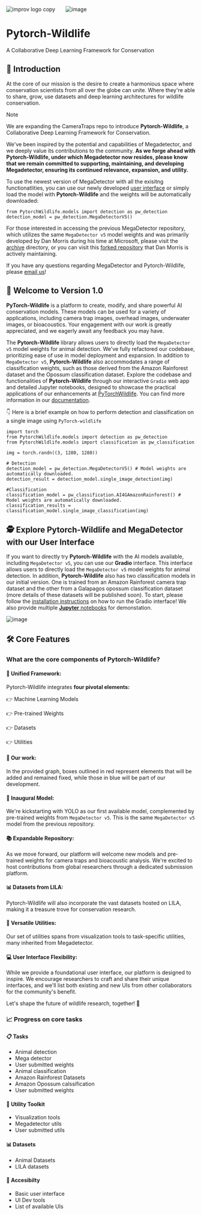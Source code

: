 ![improv logo copy](https://github.com/melinamelia/Pytorch-Wildlife/assets/159795416/168c62c0-c827-4c7e-953b-3093b68c8a2b) &nbsp; &nbsp; &nbsp; ![image](https://github.com/melinamelia/Pytorch-Wildlife/assets/159795416/e3f007b9-53c5-433c-be00-5240e4438bd2)

# Pytorch-Wildlife
  A Collaborative Deep Learning Framework for Conservation
## 🐾 Introduction

At the core of our mission is the desire to create a harmonious space where conservation scientists from all over the globe can unite. Where they're able to share, grow, use datasets and deep learning architectures for wildlife conservation.
>[!NOTE]
>We are expanding the CameraTraps repo to introduce **Pytorch-Wildlife**, a Collaborative Deep Learning Framework for Conservation.

We've been inspired by the potential and capabilities of Megadetector, and we deeply value its contributions to the community. **As we forge ahead with Pytorch-Wildlife, under which Megadetector now resides, please know that we remain committed to supporting, maintaining, and developing Megadetector, ensuring its continued relevance, expansion, and utility.**

To use the newest version of MegaDetector with all the exisitng functionatlities, you can use our newly developed [user interface](https://github.com/microsoft/CameraTraps?tab=readme-ov-file#explore-pytorch-wildlife-and-megadetector-with-our-user-interface) or simply load the model with **Pytorch-Wildlife** and the weights will be automatically downloaded:
```
from PytorchWildlife.models import detection as pw_detection
detection_model = pw_detection.MegaDetectorV5()
```
For those interested in accessing the previous MegaDetector repository, which utilizes the same `MegaDetector v5` model weights and was primarily developed by Dan Morris during his time at Microsoft, please visit the [archive](https://github.com/microsoft/CameraTraps/blob/main/archive) directory, or you can visit this [forked repository](https://github.com/agentmorris/MegaDetector/tree/main) that Dan Morris is actively maintaining.

If you have any questions regarding MegaDetector and Pytorch-Wildlife, please [email us](zhongqimiao@microsoft.com)!

## 👋 Welcome to Version 1.0

**PyTorch-Wildlife** is a platform to create, modify, and share powerful AI conservation models. These models can be used for a variety of applications, including camera trap images, overhead images, underwater images, or bioacoustics. Your engagement with our work is greatly appreciated, and we eagerly await any feedback you may have.

The **Pytorch-Wildlife** library allows users to directly load the `MegaDetector v5` model weights for animal detection. We've fully refactored our codebase, prioritizing ease of use in model deployment and expansion. In addition to `MegaDetector v5`, **Pytorch-Wildlife** also accommodates a range of classification weights, such as those derived from the Amazon Rainforest dataset and the Opossum classification dataset. Explore the codebase and functionalities of **Pytorch-Wildlife** through our interactive `Gradio` web app and detailed Jupyter notebooks, designed to showcase the practical applications of our enhancements at [PyTorchWildlife](https://github.com/microsoft/CameraTraps/blob/main/INSTALLATION.md). You can find more information in our [documentation](https://cameratraps.readthedocs.io/en/latest/).

👇 Here is a brief example on how to perform detection and classification on a single image using `PyTorch-wildlife`
```
import torch
from PytorchWildlife.models import detection as pw_detection
from PytorchWildlife.models import classification as pw_classification

img = torch.randn((3, 1280, 1280))

# Detection
detection_model = pw_detection.MegaDetectorV5() # Model weights are automatically downloaded.
detection_result = detection_model.single_image_detection(img)

#Classification
classification_model = pw_classification.AI4GAmazonRainforest() # Model weights are automatically downloaded.
classification_results = classification_model.single_image_classification(img)
```
## 🕵️ Explore Pytorch-Wildlife and MegaDetector with our User Interface

If you want to directly try **Pytorch-Wildlife** with the AI models available, including `MegaDetector v5`, you can use our **Gradio** interface. This interface allows users to directly load the `MegaDetector v5` model weights for animal detection. In addition, **Pytorch-Wildlife** also has two classification models in our initial version. One is trained from an Amazon Rainforest camera trap dataset and the other from a Galapagos opossum classification dataset (more details of these datasets will be published soon). To start, please follow the [installation instructions](https://github.com/microsoft/CameraTraps/blob/main/INSTALLATION.md) on how to run the Gradio interface! We also provide multiple [**Jupyter** notebooks](https://github.com/microsoft/CameraTraps/tree/main/demo) for demonstation.

![image](https://github.com/melinamelia/Pytorch-Wildlife/assets/159795416/81419fb5-9a7e-41f4-9581-856838d5ea55)


## 🛠️ Core Features
### What are the core components of Pytorch-Wildlife?

#### 🤝 Unified Framework:
  Pytorch-Wildlife integrates **four pivotal elements:**
  

👉 Machine Learning Models

👉 Pre-trained Weights 

👉 Datasets

👉 Utilities

#### 👷 Our work:
  In the provided graph, boxes outlined in red represent elements that will be added and remained fixed, while those in blue will be part of our development.

#### 🚀 Inaugural Model:
  We're kickstarting with YOLO as our first available model, complemented by pre-trained weights from `MegaDetector v5`. This is the same `MegaDetector v5` model from the previous repository.

#### 📚 Expandable Repository:
  As we move forward, our platform will welcome new models and pre-trained weights for camera traps and bioacoustic analysis. We're excited to host contributions from global researchers through a dedicated submission platform.

#### 📊 Datasets from LILA:
  Pytorch-Wildlife will also incorporate the vast datasets hosted on LILA, making it a treasure trove for conservation research.

#### 🧰 Versatile Utilities:
  Our set of utilities spans from visualization tools to task-specific utilities, many inherited from Megadetector.

#### 💻 User Interface Flexibility:
  While we provide a foundational user interface, our platform is designed to inspire. We encourage researchers to craft and share their unique interfaces, and we'll list both existing and new UIs from other collaborators for the community's benefit.

Let's shape the future of wildlife research, together! 🙌

### 📈 Progress on core tasks

#### 📋 Tasks

* Animal detection
* Mega detector
* User submitted weights
* Animal classification
* Amazon Rainforest Datasets
* Amazon Opossum calssification
* User submitted weights

#### 🧰 Utility Toolkit

* Visualization tools
* Megadetector utils
* User submitted utils

#### 📊 Datasets

* Animal Datasets
* LILA datasets

#### 🚪 Accesibilty

* Basic user interface
* UI Dev tools
* List of available UIs

